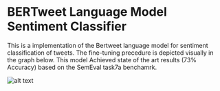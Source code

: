 # BERTweet Language Model Sentiment Classifier

This is a implementation of the Bertweet language model for sentiment classification of tweets. 
  The fine-tuning precedure is depicted visually in the graph below. 
  This model Achieved state of the art results (73% Accuracy) based on the SemEval task7a benchamrk. 

![alt text](https://github.com/[i3ehdad]/[BERTweet-Classifier]/[Figures]/[main]/Figure.jpg?raw=true)
